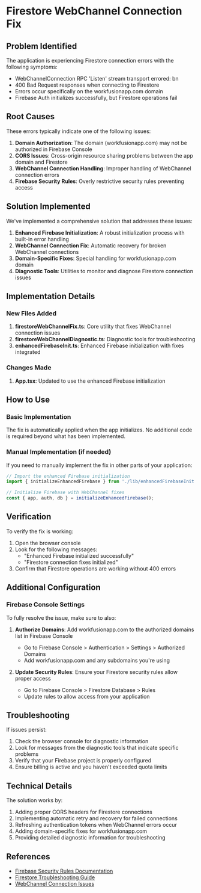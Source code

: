 # Firestore WebChannel Connection Fix

## Problem Identified

The application is experiencing Firestore connection errors with the following symptoms:

- WebChannelConnection RPC 'Listen' stream transport errored: bn
- 400 Bad Request responses when connecting to Firestore
- Errors occur specifically on the workfusionapp.com domain
- Firebase Auth initializes successfully, but Firestore operations fail

## Root Causes

These errors typically indicate one of the following issues:

1. **Domain Authorization**: The domain (workfusionapp.com) may not be authorized in Firebase Console
2. **CORS Issues**: Cross-origin resource sharing problems between the app domain and Firestore
3. **WebChannel Connection Handling**: Improper handling of WebChannel connection errors
4. **Firebase Security Rules**: Overly restrictive security rules preventing access

## Solution Implemented

We've implemented a comprehensive solution that addresses these issues:

1. **Enhanced Firebase Initialization**: A robust initialization process with built-in error handling
2. **WebChannel Connection Fix**: Automatic recovery for broken WebChannel connections
3. **Domain-Specific Fixes**: Special handling for workfusionapp.com domain
4. **Diagnostic Tools**: Utilities to monitor and diagnose Firestore connection issues

## Implementation Details

### New Files Added

1. **firestoreWebChannelFix.ts**: Core utility that fixes WebChannel connection issues
2. **firestoreWebChannelDiagnostic.ts**: Diagnostic tools for troubleshooting
3. **enhancedFirebaseInit.ts**: Enhanced Firebase initialization with fixes integrated

### Changes Made

1. **App.tsx**: Updated to use the enhanced Firebase initialization

## How to Use

### Basic Implementation

The fix is automatically applied when the app initializes. No additional code is required beyond what has been implemented.

### Manual Implementation (if needed)

If you need to manually implement the fix in other parts of your application:

```typescript
// Import the enhanced Firebase initialization
import { initializeEnhancedFirebase } from './lib/enhancedFirebaseInit';

// Initialize Firebase with WebChannel fixes
const { app, auth, db } = initializeEnhancedFirebase();
```

## Verification

To verify the fix is working:

1. Open the browser console
2. Look for the following messages:
   - "Enhanced Firebase initialized successfully"
   - "Firestore connection fixes initialized"
3. Confirm that Firestore operations are working without 400 errors

## Additional Configuration

### Firebase Console Settings

To fully resolve the issue, make sure to also:

1. **Authorize Domains**: Add workfusionapp.com to the authorized domains list in Firebase Console
   - Go to Firebase Console > Authentication > Settings > Authorized Domains
   - Add workfusionapp.com and any subdomains you're using

2. **Update Security Rules**: Ensure your Firestore security rules allow proper access
   - Go to Firebase Console > Firestore Database > Rules
   - Update rules to allow access from your application

## Troubleshooting

If issues persist:

1. Check the browser console for diagnostic information
2. Look for messages from the diagnostic tools that indicate specific problems
3. Verify that your Firebase project is properly configured
4. Ensure billing is active and you haven't exceeded quota limits

## Technical Details

The solution works by:

1. Adding proper CORS headers for Firestore connections
2. Implementing automatic retry and recovery for failed connections
3. Refreshing authentication tokens when WebChannel errors occur
4. Adding domain-specific fixes for workfusionapp.com
5. Providing detailed diagnostic information for troubleshooting

## References

- [Firebase Security Rules Documentation](https://firebase.google.com/docs/firestore/security/get-started)
- [Firestore Troubleshooting Guide](https://firebase.google.com/docs/firestore/troubleshoot)
- [WebChannel Connection Issues](https://firebase.google.com/docs/firestore/manage-data/enable-offline)